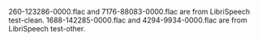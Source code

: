 260-123286-0000.flac and 7176-88083-0000.flac are from LibriSpeech test-clean.
1688-142285-0000.flac and 4294-9934-0000.flac are from LibriSpeech test-other.
